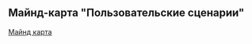 ## Майнд-карта  "Пользовательские сценарии"

[Майнд карта]( https://drive.google.com/file/d/13tR99ut_qDxc_mEknoR_VgVBfJK5nj0j/view?usp=drive_link "Майнд карта")